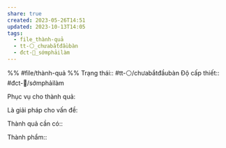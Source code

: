 ```yaml
---
share: true
created: 2023-05-26T14:51
updated: 2023-10-13T14:05
tags:
  - file_thành-quả
  - tt-⚪_chưabắtđầubàn
  - đct-🍃_sớmphảilàm
---
```


%%
#file/thành-quả
%%
Trạng thái:: #tt-⚪/chưabắtđầubàn
Độ cấp thiết:: #đct-🍃/sớmphảilàm

Phục vụ cho thành quả:


Là giải pháp cho vấn đề:


Thành quả cần có:: 

Thành phẩm::
